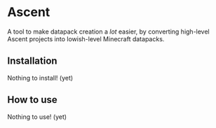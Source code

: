# Ascent
A tool to make datapack creation a *lot* easier, by converting high-level Ascent projects into lowish-level Minecraft datapacks. 

## Installation
Nothing to install! (yet)

## How to use
Nothing to use! (yet)

